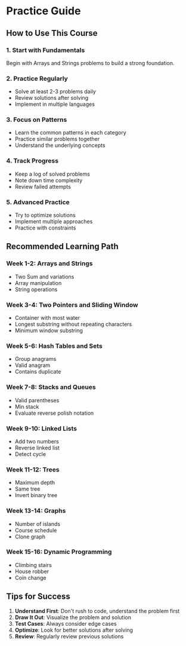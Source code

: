 # Practice Guide

## How to Use This Course

### 1. Start with Fundamentals
Begin with Arrays and Strings problems to build a strong foundation.

### 2. Practice Regularly
- Solve at least 2-3 problems daily
- Review solutions after solving
- Implement in multiple languages

### 3. Focus on Patterns
- Learn the common patterns in each category
- Practice similar problems together
- Understand the underlying concepts

### 4. Track Progress
- Keep a log of solved problems
- Note down time complexity
- Review failed attempts

### 5. Advanced Practice
- Try to optimize solutions
- Implement multiple approaches
- Practice with constraints

## Recommended Learning Path

### Week 1-2: Arrays and Strings
- Two Sum and variations
- Array manipulation
- String operations

### Week 3-4: Two Pointers and Sliding Window
- Container with most water
- Longest substring without repeating characters
- Minimum window substring

### Week 5-6: Hash Tables and Sets
- Group anagrams
- Valid anagram
- Contains duplicate

### Week 7-8: Stacks and Queues
- Valid parentheses
- Min stack
- Evaluate reverse polish notation

### Week 9-10: Linked Lists
- Add two numbers
- Reverse linked list
- Detect cycle

### Week 11-12: Trees
- Maximum depth
- Same tree
- Invert binary tree

### Week 13-14: Graphs
- Number of islands
- Course schedule
- Clone graph

### Week 15-16: Dynamic Programming
- Climbing stairs
- House robber
- Coin change

## Tips for Success

1. **Understand First**: Don't rush to code, understand the problem first
2. **Draw It Out**: Visualize the problem and solution
3. **Test Cases**: Always consider edge cases
4. **Optimize**: Look for better solutions after solving
5. **Review**: Regularly review previous solutions
